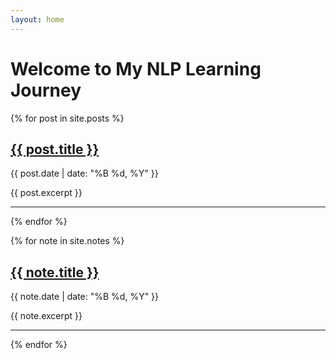 ```yaml
---
layout: home
---
```


# Welcome to My NLP Learning Journey

{% for post in site.posts %}
  <h2><a href="{{ post.url }}">{{ post.title }}</a></h2>
  <p>{{ post.date | date: "%B %d, %Y" }}</p>
  <p>{{ post.excerpt }}</p>
  <hr>
{% endfor %}

{% for note in site.notes %}
  <h2><a href="{{ note.url }}">{{ note.title }}</a></h2>
  <p>{{ note.date | date: "%B %d, %Y" }}</p>
  <p>{{ note.excerpt }}</p>
  <hr>
{% endfor %}
